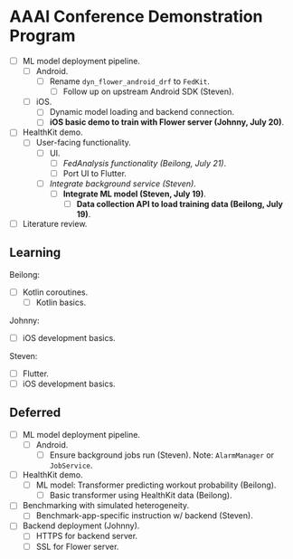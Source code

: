 # AAAI Conference Demonstration Program

- [ ] ML model deployment pipeline.
    - [ ] Android.
        - [ ] Rename `dyn_flower_android_drf` to `FedKit`.
            - [ ] Follow up on upstream Android SDK (Steven).
    - [ ] iOS.
        - [ ] Dynamic model loading and backend connection.
        - [ ] **iOS basic demo to train with Flower server (Johnny, July 20)**.
- [ ] HealthKit demo.
    - [ ] User-facing functionality.
        - [ ] UI.
            - [ ] *FedAnalysis functionality (Beilong, July 21)*.
            - [ ] Port UI to Flutter.
        - [ ] *Integrate background service (Steven)*.
            - [ ] **Integrate ML model (Steven, July 19)**.
                - [ ] **Data collection API to load training data
                    (Beilong, July 19)**.
- [ ] Literature review.

## Learning

Beilong:

- [ ] Kotlin coroutines.
    - [ ] Kotlin basics.

Johnny:

- [ ] iOS development basics.

Steven:

- [ ] Flutter.
- [ ] iOS development basics.

## Deferred

- [ ] ML model deployment pipeline.
    - [ ] Android.
        - [ ] Ensure background jobs run (Steven).
            Note: `AlarmManager` or `JobService`.
- [ ] HealthKit demo.
    - [ ] ML model: Transformer predicting workout probability (Beilong).
        - [ ] Basic transformer using HealthKit data (Beilong).
- [ ] Benchmarking with simulated heterogeneity.
    - [ ] Benchmark-app-specific instruction w/ backend (Steven).
- [ ] Backend deployment (Johnny).
    - [ ] HTTPS for backend server.
    - [ ] SSL for Flower server.

